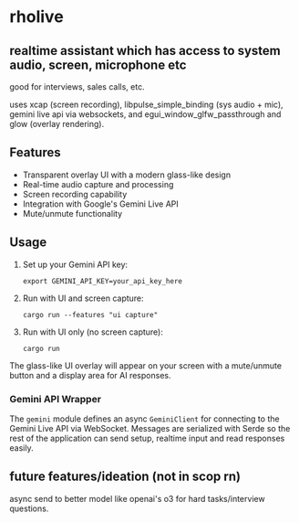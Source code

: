 # rholive
## realtime assistant which has access to system audio, screen, microphone etc

good for interviews, sales calls, etc. 

uses xcap (screen recording), libpulse_simple_binding (sys audio + mic), gemini live api via websockets, and egui_window_glfw_passthrough and glow (overlay rendering).

## Features

- Transparent overlay UI with a modern glass-like design
- Real-time audio capture and processing
- Screen recording capability
- Integration with Google's Gemini Live API
- Mute/unmute functionality

## Usage

1. Set up your Gemini API key:
   ```
   export GEMINI_API_KEY=your_api_key_here
   ```

2. Run with UI and screen capture:
   ```
   cargo run --features "ui capture"
   ```

3. Run with UI only (no screen capture):
   ```
   cargo run
   ```

The glass-like UI overlay will appear on your screen with a mute/unmute button and a display area for AI responses.

### Gemini API Wrapper

The `gemini` module defines an async `GeminiClient` for connecting to the
Gemini Live API via WebSocket. Messages are serialized with Serde so the
rest of the application can send setup, realtime input and read responses
easily.

## future features/ideation (not in scop rn)

async send to better model like openai's o3 for hard tasks/interview questions.
